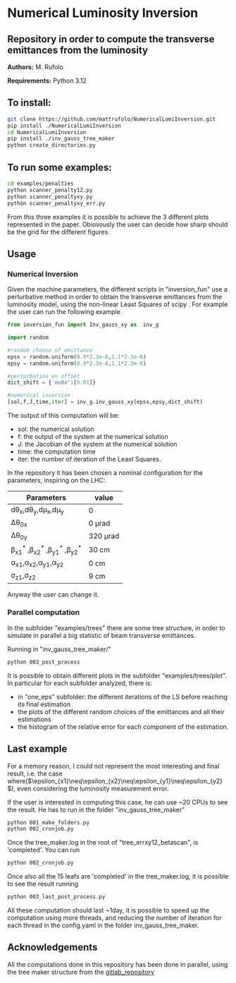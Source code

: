 # Numerical Luminosity Inversion

## Repository in order to compute the transverse emittances from the luminosity

**Authors:** M. Rufolo

**Requirements:** Python 3.12

## To install:
```bash
git clone https://github.com/mattrufolo/NumericalLumiInversion.git
pip install ./NumericalLumiInversion
cd NumericalLumiInversion
pip install ./inv_gauss_tree_maker
python create_directories.py 
```

## To run some examples:
```bash
cd examples/penalties
python scanner_penalty12.py
python scanner_penaltyxy.py
python scanner_penaltyxy_err.py
```

 From this three examples it is possible to achieve the 3 different plots represented in the paper. Obiovously the user can decide how sharp should be the
grid for the different figures.

## Usage

### Numerical Inversion

Given the machine parameters, the different scripts in "inversion_fun" use a perturbative method in order to obtain the transverse emittances from the luminosity model, using the non-linear Least Squares of scipy . For example the user can run the following example

```python
from inversion_fun import Inv_gauss_xy as  inv_g

import random

#random choose of emittance
epsx = random.uniform(0.9*2.3e-6,1.1*2.3e-6)
epsy = random.uniform(0.9*2.3e-6,1.1*2.3e-6)

#perturbation on offset
dict_shift = {'mu0x':[0.01]}

#numerical inversion
[sol,f,J,time,iter] = inv_g.inv_gauss_xy(epsx,epsy,dict_shift)
```

The output of this computation will be:
- sol: the numerical solution
- f: the output of the system at the numerical solution
- J: the Jacobian of the system at the numerical solution
- time: the computation time
- iter: the number of iteration of the Least Squares.

In the repository it has been chosen a nominal configuration for the parameters, inspiring on the LHC:

Parameters | value 
--- | --- 
dθ<sub>x</sub>,dθ<sub>y</sub>,dμ<sub>x</sub>,dμ<sub>y</sub> | 0  
Δθ<sub>0x</sub> | 0 μrad
Δθ<sub>0y</sub> | 320 μrad
β<sub>x1</sub><sup>* </sup>,β<sub>x2</sub><sup>* </sup>,β<sub>y1</sub><sup>* </sup>,β<sub>y2</sub><sup>*</sup>| 30 cm
α<sub>x1</sub>,α<sub>x2</sub>,α<sub>y1</sub>,α<sub>y2</sub>| 0 cm 
σ<sub>z1</sub>,σ<sub>z2</sub>| 9 cm


Anyway the user can change it.

### Parallel computation

In the subfolder "examples/trees" there are some tree structure, in order to simulate in parallel a big statistic of beam transverse emittances.

Running in "inv_gauss_tree_maker/"

```bash
python 003_post_process
```

It is possible to obtain different plots in the subfolder "examples/trees/plot". In particular for each subfolder analyzed, there is:

- in "one_eps" subfolder: the different iterations of the LS before reaching its final estimation
- the plots of the different random choices of the emittances and all their estimations
- the histogram of the relative error for each component of the estimation.


## Last example

For a memory reason, I could not represent the most interesting and final result, i.e. the case where($\epsilon_{x1}\neq\epsilon_{x2}\neq\epsilon_{y1}\neq\epsilon_{y2} $), even considering the luminosity measurement error. 

If the user is interested in computing this case, he can use ~20 CPUs to see the result. He has to run in the folder "inv_gauss_tree_maker"

```bash
python 001_make_folders.py
python 002_cronjob.py
```
Once the tree_maker.log in the root of "tree_errxy12_betascan", is 'completed'. You can run 

```bash
python 002_cronjob.py
```

Once also all the 15 leafs are 'completed' in the tree_maker.log, it is possible to see the result running

```bash
python 003_last_post_process.py
```

All these computation should last ~1day, it is possible to speed up the computation using more threads, and reducing the number of iteration for each thread in the config.yaml in the folder inv_gauss_tree_maker.

## Acknowledgements

All the computations done in this repository has been done in parallel, using the tree maker structure from the [gitlab_repository](https://gitlab.cern.ch/abpcomputing/sandbox/tree_maker.git)
